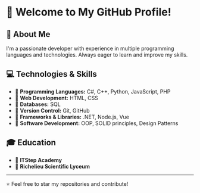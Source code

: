 # 👋 Welcome to My GitHub Profile!

## 🚀 About Me
I'm a passionate developer with experience in multiple programming languages and technologies. Always eager to learn and improve my skills.

## 💻 Technologies & Skills
- 🔹 **Programming Languages:** C#, C++, Python, JavaScript, PHP
- 🔹 **Web Development:** HTML, CSS  
- 🔹 **Databases:** SQL  
- 🔹 **Version Control:** Git, GitHub  
- 🔹 **Frameworks & Libraries:** .NET, Node.js, Vue
- 🔹 **Software Development:** OOP, SOLID principles, Design Patterns  

## 🎓 Education
- 🏫 **ITStep Academy**  
- 🏫 **Richelieu Scientific Lyceum**  

---
⭐ Feel free to star my repositories and contribute!
